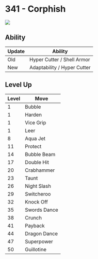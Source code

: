 # 341 - Corphish
![][341]

## Ability

Update | Ability
---    | ---
Old    | Hyper Cutter / Shell Armor
New    | Adaptability / Hyper Cutter

## Level Up

Level | Move
---   | ---
  1   | Bubble
  1   | Harden
  1   | Vice Grip
  1   | Leer
  8   | Aqua Jet
 11   | Protect
 14   | Bubble Beam
 17   | Double Hit
 20   | Crabhammer
 23   | Taunt
 26   | Night Slash
 29   | Switcheroo
 32   | Knock Off
 35   | Swords Dance
 38   | Crunch
 41   | Payback
 44   | Dragon Dance
 47   | Superpower
 50   | Guillotine



[341]: ../img/pokemon/341.png

